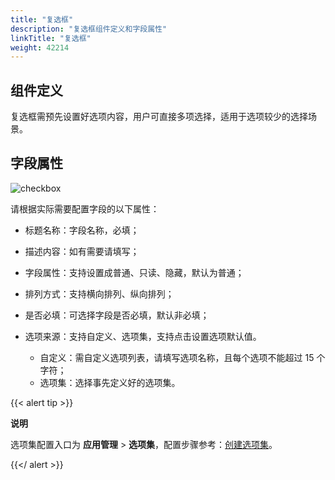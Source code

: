 ```yaml
---
title: "复选框"
description: "复选框组件定义和字段属性"
linkTitle: "复选框"
weight: 42214
---
```


## 组件定义

复选框需预先设置好选项内容，用户可直接多项选择，适用于选项较少的选择场景。

## 字段属性

![checkbox](/images/manual/component/checkbox.png)

请根据实际需要配置字段的以下属性：

- 标题名称：字段名称，必填；

- 描述内容：如有需要请填写；

- 字段属性：支持设置成普通、只读、隐藏，默认为普通；

- 排列方式：支持横向排列、纵向排列；

- 是否必填：可选择字段是否必填，默认非必填；

- 选项来源：支持自定义、选项集，支持点击设置选项默认值。

  - 自定义：需自定义选项列表，请填写选项名称，且每个选项不能超过 15 个字符；
  - 选项集：选择事先定义好的选项集。

{{< alert tip >}}

**说明**

选项集配置入口为 **应用管理** > **选项集**，配置步骤参考：[创建选项集](../../../../option_set/)。

{{</ alert >}}

